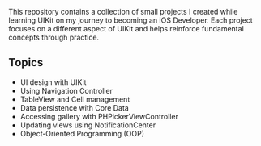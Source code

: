 This repository contains a collection of small projects I created while learning UIKit on my journey to becoming an iOS Developer. 
Each project focuses on a different aspect of UIKit and helps reinforce fundamental concepts through practice.

## Topics
- UI design with UIKit
- Using Navigation Controller
- TableView and Cell management
- Data persistence with Core Data
- Accessing gallery with PHPickerViewController
- Updating views using NotificationCenter
- Object-Oriented Programming (OOP)
